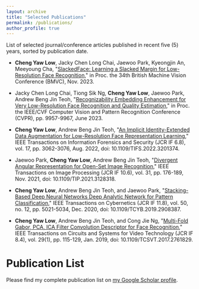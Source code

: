 ```yaml
---
layout: archive
title: "Selected Publications"
permalink: /publications/
author_profile: true
---
```


<!-- <span style="font-size: smaller;">(Five selected journal/conference articles published in recent five years, sorted by publication date.)</span> -->
List of selected journal/conference articles published in recent five (5) years, sorted by publication date.

+ **Cheng Yaw Low**, Jacky Chen Long Chai, Jaewoo Park, Kyeongjin An, Meeyoung Cha, "[SlackedFace: Learning a Slacked Margin for Low-Resolution Face Recognition](https://papers.bmvc2023.org/0282.pdf)," in Proc. the 34th British Machine Vision Conference (BMVC), Nov. 2023.
  
+ Jacky Chen Long Chai, Tiong Sik Ng, **Cheng Yaw Low**, Jaewoo Park, Andrew Beng Jin Teoh, "[Recognizability Embedding Enhancement for Very Low-Resolution Face Recognition and Quality Estimation](http://openaccess.thecvf.com/content/CVPR2023/html/Chai_Recognizability_Embedding_Enhancement_for_Very_Low-Resolution_Face_Recognition_and_Quality_CVPR_2023_paper.html)," in Proc. the IEEE/CVF Computer Vision and Pattern Recognition Conference (CVPR), pp. 9957-9967, June 2023.

+ **Cheng Yaw Low**, Andrew Beng Jin Teoh, "[An Implicit Identity-Extended Data Augmentation for Low-Resolution Face Representation Learning](https://ieeexplore.ieee.org/abstract/document/9865993/)," IEEE Transactions on Information Forensics and Security (JCR IF 6.8), vol. 17, pp. 3062-3076, Aug. 2022, doi: 10.1109/TIFS.2022.3201374.

+ Jaewoo Park, **Cheng Yaw Low**, Andrew Beng Jin Teoh, "[Divergent Angular Representation for Open-Set Image Recognition](https://ieeexplore.ieee.org/abstract/document/9627592/)," IEEE Transactions on Image Processing (JCR IF 10.6), vol. 31, pp. 176-189, Nov. 2021, doi: 10.1109/TIP.2021.3128318.
  
+ **Cheng Yaw Low**, Andrew Beng Jin Teoh, and Jaewoo Park, "[Stacking-Based Deep Neural Networks Deep Analytic Network for Pattern Classification](https://ieeexplore.ieee.org/abstract/document/8694849/)," IEEE Transactions on Cybernetics (JCR IF 11.8), vol. 50, no. 12, pp. 5021-5034, Dec. 2020, doi: 10.1109/TCYB.2019.2908387.

+ **Cheng Yaw Low**, Andrew Beng Jin Teoh, and Cong Jie Ng, "[Multi-Fold Gabor, PCA, ICA Filter Convolution Descriptor for Face Recognition](https://ieeexplore.ieee.org/abstract/document/8063938/)," IEEE Transactions on Circuits and Systems for Video Technology (JCR IF 8.4), vol. 29(1), pp. 115-129, Jan. 2019, doi: 10.1109/TCSVT.2017.2761829.

# Publication List
Please find my complete publication list on <a href="https://scholar.google.com/citations?user=NgRN_6kAAAAJ&hl=en">my Google Scholar profile</a>.
